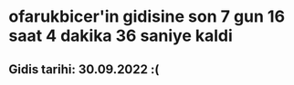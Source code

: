 # ofarukbicer'in gidisine son 7 gun 16 saat 4 dakika 36 saniye kaldi

## Gidis tarihi: 30.09.2022 :(